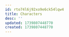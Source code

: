 ```yaml
---
id: rto74l6j92xo9e6ck54lqw4
title: Characters
desc: ''
updated: 1739807448770
created: 1739807448770
---
```

